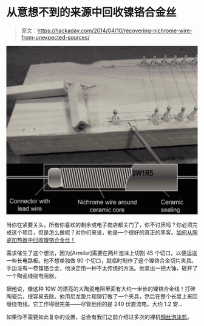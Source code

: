 # 从意想不到的来源中回收镍铬合金丝

> 原文：<https://hackaday.com/2014/04/10/recovering-nichrome-wire-from-unexpected-sources/>

![115b-guitar-hero](img/f30b737858a146d82728abf419de4ad6.png)

当你在紧要关头，所有你喜欢的剩余或电子商店都关门了，你不讨厌吗？你必须完成这个项目，但是怎么做呢？对你们来说，他是一个很好的真正的黑客。[如何从陶瓷加热器中回收镍铬合金丝！](http://electronicmercenary.wordpress.com/2014/04/07/guitar-hero-the-emergency-nichrome-song/)

需求催生了这个想法，因为[Armilar]需要在两片泡沫上切割 45 个切口，以便运送一些长电路板。他不想单独做 90 个切口，就临时制作了这个镍铬合金切片夹具。手边没有一卷镍铬合金，他决定用一种不太传统的方法。他拿出一把大锤，砸开了一个陶瓷线绕电阻器。

据他说，像这种 10W 的漂亮的大陶瓷电阻里面有大约一米长的镍铬合金线！打碎陶瓷后，很容易去除。他用尼龙垫片和铆钉做了一个夹具，然后在整个长度上来回缠绕电线。它工作得很完美——尽管他用的是 240 伏直流电，大约 1.2 安…

如果你不需要如此复杂的设置，总会有我们之前介绍过多次的裸机[钢丝泡沫剪](http://hackaday.com/2014/01/26/diy-foam-cutter-makes-it-too-easy/)。